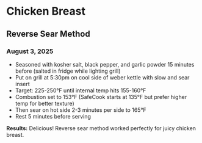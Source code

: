 # Chicken Breast

## Reverse Sear Method

### August 3, 2025
* Seasoned with kosher salt, black pepper, and garlic powder 15 minutes before (salted in fridge while lighting grill)
* Put on grill at 5:30pm on cool side of weber kettle with slow and sear insert
* Target: 225-250°F until internal temp hits 155-160°F
* Combustion set to 153°F (SafeCook starts at 135°F but prefer higher temp for better texture)
* Then sear on hot side 2-3 minutes per side to 165°F
* Rest 5 minutes before serving

**Results:** Delicious! Reverse sear method worked perfectly for juicy chicken breast.